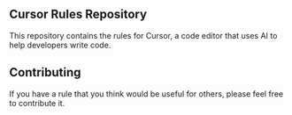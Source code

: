 ## Cursor Rules Repository

This repository contains the rules for Cursor, a code editor that uses AI to help developers write code.

## Contributing

If you have a rule that you think would be useful for others, please feel free to contribute it.
